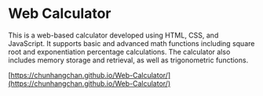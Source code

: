 # Web Calculator

This is a web-based calculator developed using HTML, CSS, and JavaScript. It supports basic and advanced math functions including square root and exponentiation percentage calculations. The calculator also includes memory storage and retrieval, as well as trigonometric functions.

[https://chunhangchan.github.io/Web-Calculator/](https://chunhangchan.github.io/Web-Calculator/)
